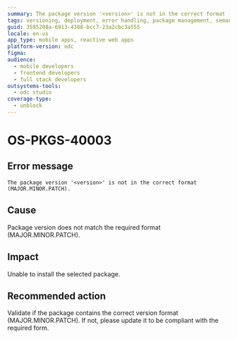 ```yaml
---
summary: The package version '<version>' is not in the correct format (MAJOR.MINOR.PATCH).
tags: versioning, deployment, error handling, package management, semantic versioning
guid: 3595208a-6913-4388-bcc7-23a2cbc3a555
locale: en-us
app_type: mobile apps, reactive web apps
platform-version: odc
figma:
audience:
  - mobile developers
  - frontend developers
  - full stack developers
outsystems-tools:
  - odc studio
coverage-type:
  - unblock
---
```


# OS-PKGS-40003

## Error message

`The package version '<version>' is not in the correct format (MAJOR.MINOR.PATCH).`

## Cause

Package version does not match the required format (MAJOR.MINOR.PATCH).

## Impact

Unable to install the selected package.

## Recommended action

Validate if the package contains the correct version format (MAJOR.MINOR.PATCH).
If not, please update it to be compliant with the required form.
